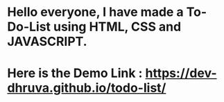 # Hello everyone, I have made a To-Do-List using HTML, CSS and JAVASCRIPT.
# Here is the Demo Link : https://dev-dhruva.github.io/todo-list/
